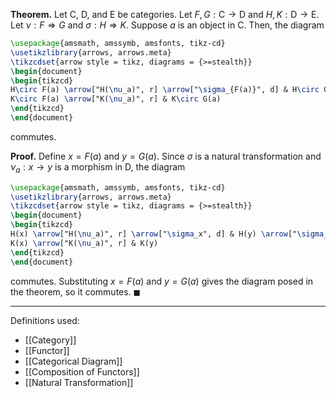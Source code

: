 **Theorem.** Let $\mathsf{C}$, $\mathsf{D}$, and $\mathsf{E}$ be categories. Let $F,G:\mathsf{C}\to \mathsf{D}$ and $H,K:\mathsf{D}\to \mathsf{E}$. Let $\nu:F\Rightarrow G$ and $\sigma:H\Rightarrow K$. Suppose $a$ is an object in $\mathsf{C}$. Then, the diagram

```tikz
\usepackage{amsmath, amssymb, amsfonts, tikz-cd}
\usetikzlibrary{arrows, arrows.meta}
\tikzcdset{arrow style = tikz, diagrams = {>=stealth}}
\begin{document}
\begin{tikzcd}
H\circ F(a) \arrow["H(\nu_a)", r] \arrow["\sigma_{F(a)}", d] & H\circ G(a) \arrow["\sigma_{G(a)}", d] \\
K\circ F(a) \arrow["K(\nu_a)", r] & K\circ G(a)
\end{tikzcd}
\end{document}
```

commutes.

**Proof.** Define $x=F(a)$ and $y=G(a)$. Since $\sigma$ is a natural transformation and $\nu_{a}:x\to y$ is a morphism in $\mathsf{D}$, the diagram

```tikz
\usepackage{amsmath, amssymb, amsfonts, tikz-cd}
\usetikzlibrary{arrows, arrows.meta}
\tikzcdset{arrow style = tikz, diagrams = {>=stealth}}
\begin{document}
\begin{tikzcd}
H(x) \arrow["H(\nu_a)", r] \arrow["\sigma_x", d] & H(y) \arrow["\sigma_y", d] \\
K(x) \arrow["K(\nu_a)", r] & K(y)
\end{tikzcd}
\end{document}
```

commutes. Substituting $x=F(a)$ and $y=G(a)$ gives the diagram posed in the theorem, so it commutes. $\blacksquare$
***
Definitions used:
- [[Category]]
- [[Functor]]
- [[Categorical Diagram]]
- [[Composition of Functors]]
- [[Natural Transformation]]